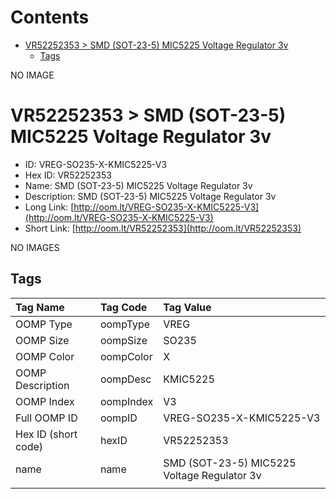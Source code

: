 



Contents
========

* [VR52252353 > SMD (SOT-23-5) MIC5225 Voltage Regulator 3v](#vr52252353--smd-sot-23-5-mic5225-voltage-regulator-3v)
	* [Tags](#tags)
  
NO IMAGE  
# VR52252353 > SMD (SOT-23-5) MIC5225 Voltage Regulator 3v

- ID: VREG-SO235-X-KMIC5225-V3
- Hex ID: VR52252353
- Name: SMD (SOT-23-5) MIC5225 Voltage Regulator 3v
- Description: SMD (SOT-23-5) MIC5225 Voltage Regulator 3v
- Long Link: [http://oom.lt/VREG-SO235-X-KMIC5225-V3](http://oom.lt/VREG-SO235-X-KMIC5225-V3)
- Short Link: [http://oom.lt/VR52252353](http://oom.lt/VR52252353)
  
NO IMAGES  
## Tags
  

|Tag Name|Tag Code|Tag Value|
| :--- | :--- | :--- |
|OOMP Type|oompType|VREG|
|OOMP Size|oompSize|SO235|
|OOMP Color|oompColor|X|
|OOMP Description|oompDesc|KMIC5225|
|OOMP Index|oompIndex|V3|
|Full OOMP ID|oompID|VREG-SO235-X-KMIC5225-V3|
|Hex ID (short code)|hexID|VR52252353|
|name|name|SMD (SOT-23-5) MIC5225 Voltage Regulator 3v|
||||
